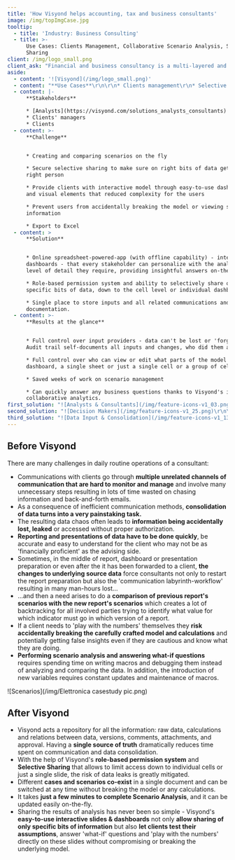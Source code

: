 ```yaml
---
title: 'How Visyond helps accounting, tax and business consultants'
image: /img/topImgCase.jpg
tooltip:
  - title: 'Industry: Business Consulting'
  - title: >-
      Use Cases: Clients Management, Collaborative Scenario Analysis, Selective
      Sharing
client: /img/logo_small.png
client_ask: "Financial and business consultancy is a multi-layered and sophisticated endeavor that demands a great degree of accuracy and responsibility across all business activities.\r\n\nThe surface, or ‘client-facing’, layer has to have a definitive answer to the challenges of **handling of sensitive information**, **management of clients’ expectations**, and **continuous communication** process with the clients among others.\r\n\nAs even the fastest sports car in the world cannot reach its top speed if the engine is not carefully calibrated, consulting businesses cannot reach their full potential and effectiveness in communicating the value that their insights bring on the table if the a company’s ‘inner layers’ workings are not finely-tuned and efficient.\r\n"
aside:
  - content: '![Visyond](/img/logo_small.png)'
  - content: "**Use Cases**\r\n\r\n* Clients management\r\n* Selective sharing of slides, dashboards, apps, presentations\r\n* Collaborative 'what-if' and scenario analysis (productivity)"
  - content: |-
      **Stakeholders**

      * [Analysts](https://visyond.com/solutions_analysts_consultants)
      * Clients' managers
      * Clients
  - content: >-
      **Challenge**


      * Creating and comparing scenarios on the fly

      * Secure selective sharing to make sure on right bits of data get to the
      right person

      * Provide clients with interactive model through easy-to-use dashboards
      and visual elements that reduced complexity for the users

      * Prevent users from accidentally breaking the model or viewing sensitive
      information

      * Export to Excel
  - content: >
      **Solution**


      * Online spreadsheet-powered-app (with offline capability) - interactive
      dashboards - that every stakeholder can personalize with the analysis and
      level of detail they require, providing insightful answers on-the-fly.

      * Role-based permission system and ability to selectively share only
      specific bits of data, down to the cell level or individual dashboards.

      * Single place to store inputs and all related communications and
      documentation.
  - content: >-
      **Results at the glance**


      * Full control over input providers - data can't be lost or 'forgotten'.
      Audit trail self-documents all inputs and changes, who did them and when.

      * Full control over who can view or edit what parts of the model - be it a
      dashboard, a single sheet or just a single cell or a group of cells.

      * Saved weeks of work on scenario management

      * Can quickly answer any business questions thanks to Visyond's in-build
      collaborative analytics.
first_solution: "![Analysts & Consultants](/img/feature-icons-v1_03.png)\r\n\r\n## [**Analysts and Consultants**](https://visyond.com/solutions_analysts_consultants)\r\n"
second_solution: "![Decision Makers](/img/feature-icons-v1_25.png)\r\n\r\n## [**Decision Makers**](https://visyond.com/solutions_roles_decision-makers)\r\n"
third_solution: "![Data Input & Consolidation](/img/feature-icons-v1_13.png)\r\n\r\n## [**Data Input & Consolidation**](https://visyond.com/solutions_data-entry-consolidation)"
---
```

## Before Visyond

There are many challenges in daily routine operations of a consultant:

* Communications with clients go through **multiple unrelated channels of communication that are hard to monitor and manage** and involve many unnecessary steps resulting in lots of time wasted on chasing information and back-and-forth emails.
* As a consequence of inefficient communication methods, **consolidation of data turns into a very painstaking task.**
* The resulting data chaos often leads to **information being accidentally lost, leaked** or accessed without proper authorization.
* **Reporting and presentations of data have to be done quickly**, be accurate and easy to understand for the client who may not be as 'financially proficient' as the advising side.
* Sometimes, in the middle of report, dashboard or presentation preparation or even after the it has been forwarded to a client, **the changes to underlying source data** force consultants not only to restart the report preparation but also the 'communication labyrinth-workflow' resulting in many man-hours lost...
* ...and then a need arises to do a **comparison of previous report's scenarios with the new report's scenarios** which creates a lot of backtracking for all involved parties trying to identify what value for which indicator must go in which version of a report.
* If a client needs to 'play with the numbers' themselves they **risk accidentally breaking the carefully crafted model and calculations** and potentially getting false insights even if they are cautious and know what they are doing. 
* **Performing scenario analysis and answering what-if questions** requires spending time on writing macros and debugging them instead of analyzing and comparing the data. In addition, the introduction of new variables requires constant updates and maintenance of macros. 

![Scenarios](/img/Elettronica casestudy pic.png)

## After Visyond

* Visyond acts a repository for all the information: raw data, calculations and relations between data, versions, comments, attachments, and approval. Having a **single source of truth** dramatically reduces time spent on communication and data consolidation.
* With the help of Visyond's **role-based permission system** and **Selective Sharing** that allows to limit access down to individual cells or just a single slide, the risk of data leaks is greatly mitigated.
* Different **cases and scenarios co-exist** in a single document and can be switched at any time without breaking the model or any calculations.
* It takes **just a few minutes to complete Scenario Analysis**, and it can be updated easily on-the-fly.
* Sharing the results of analysis has never been so simple - Visyond's **easy-to-use interactive slides & dashboards** not only **allow sharing of only specific bits of information** but also **let clients test their assumptions**, answer 'what-if' questions and 'play with the numbers' directly on these slides without compromising or breaking the underlying model.
